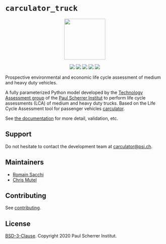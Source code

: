 # ``carculator_truck``

<p align="center">
  <img style="height:130px;" src="https://github.com/romainsacchi/coarse/raw/master/docs/mediumsmall.png">
</p>

<p align="center">
  <a href="https://badge.fury.io/py/carculator-truck" target="_blank"><img src="https://badge.fury.io/py/carculator-truck.svg"></a>
  <a href="https://travis-ci.org/romainsacchi/carculator_truck" target="_blank"><img src="https://travis-ci.org/romainsacchi/carculator_truck.svg?branch=master"></a>
  <a href="https://ci.appveyor.com/project/romainsacchi/carculator_truck" target="_blank"><img src="https://ci.appveyor.com/api/projects/status/github/romainsacchi/carculator_truck?svg=true"></a>
  <a href="https://coveralls.io/github/romainsacchi/carculator_truck" target="_blank"><img src="https://coveralls.io/repos/github/romainsacchi/carculator_truck/badge.svg"></a>
  <a href="https://carculator_truck.readthedocs.io/en/latest/" target="_blank"><img src="https://readthedocs.org/projects/carculator_truck/badge/?version=latest"></a>
 </p>

Prospective environmental and economic life cycle assessment of medium and heavy duty vehicles.

A fully parameterized Python model developed by the [Technology Assessment group](https://www.psi.ch/en/ta) of the
[Paul Scherrer Institut](https://www.psi.ch/en) to perform life cycle assessments (LCA) of medium and heavy duty trucks.
Based on the Life Cycle Assessment tool for passenger vehicles [carculator](https://github.com/romainsacchi/carculator).

See [the documentation](https://carculator_truck.readthedocs.io/en/latest/index.html) for more detail, validation, etc.

## Support

Do not hesitate to contact the development team at [carculator@psi.ch](mailto:carculator@psi.ch).

## Maintainers

* [Romain Sacchi](https://github.com/romainsacchi)
* [Chris Mutel](https://github.com/cmutel/)

## Contributing

See [contributing](https://github.com/romainsacchi/carculator_truck/blob/master/CONTRIBUTING.md).

## License

[BSD-3-Clause](https://github.com/romainsacchi/carculator_truck/blob/master/LICENSE). Copyright 2020 Paul Scherrer Institut.
